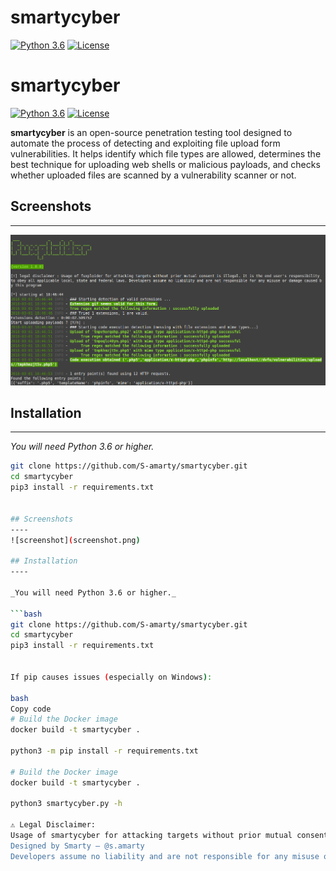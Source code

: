 # smartycyber

[![Python 3.6](https://img.shields.io/badge/python-3.6%20%2B-green.svg)](https://www.python.org/) [![License](https://img.shields.io/badge/license-GPLv3-red.svg)](https://raw.githubusercontent.com/S-amarty/smartycyber/master/LICENSE.md)

# smartycyber

[![Python 3.6](https://img.shields.io/badge/python-3.6%20%2B-green.svg)](https://www.python.org/) [![License](https://img.shields.io/badge/license-GPLv3-red.svg)](https://raw.githubusercontent.com/S-amarty/smartycyber/master/LICENSE.md)

**smartycyber** is an open-source penetration testing tool designed to automate the process of detecting and exploiting file upload form vulnerabilities. It helps identify which file types are allowed, determines the best technique for uploading web shells or malicious payloads, and checks whether uploaded files are scanned by a vulnerability scanner or not.

## Screenshots
----
![screenshot](screenshot.png)

## Installation
----

_You will need Python 3.6 or higher._

```bash
git clone https://github.com/S-amarty/smartycyber.git
cd smartycyber
pip3 install -r requirements.txt


## Screenshots
----
![screenshot](screenshot.png)

## Installation
----

_You will need Python 3.6 or higher._

```bash
git clone https://github.com/S-amarty/smartycyber.git
cd smartycyber
pip3 install -r requirements.txt


If pip causes issues (especially on Windows):

bash
Copy code
# Build the Docker image
docker build -t smartycyber .

python3 -m pip install -r requirements.txt

# Build the Docker image
docker build -t smartycyber .

python3 smartycyber.py -h

⚠️ Legal Disclaimer:
Usage of smartycyber for attacking targets without prior mutual consent is illegal. It is the end user's responsibility to comply with all applicable local, state, and federal laws.
Designed by Smarty — @s.amarty
Developers assume no liability and are not responsible for any misuse or damage caused by this program.